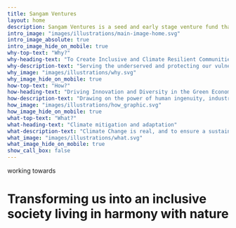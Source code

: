 ```yaml
---
title: Sangam Ventures
layout: home
description: Sangam Ventures is a seed and early stage venture fund that invests to improve access to sustainable energy and resource productivity solutions for the underserved in India that can lead to inclusive development and creation of communities that are resilient to climate change.
intro_image: "images/illustrations/main-image-home.svg"
intro_image_absolute: true
intro_image_hide_on_mobile: true
why-top-text: "Why?"
why-heading-text: "To Create Inclusive and Climate Resilient Communities"
why-description-text: "Serving the underserved and protecting our vulnerable natural resources. We are getting closer to a tipping point in the climate ecosystem beyond which ome of the impacts..."
why_image: "images/illustrations/why.svg"
why_image_hide_on_mobile: true
how-top-text: "How?"
how-heading-text: "Driving Innovation and Diversity in the Green Economy"
how-description-text: "Drawing on the power of human ingenuity, industry and collaboration. The factors affecting the rise of global warming and resource constraints and how the rapidly changing climate..."
how_image: "images/illustrations/how_graphic.svg"
how_image_hide_on_mobile: true
what-top-text: "What?"
what-heading-text: "Climate mitigation and adaptation"
what-description-text: "Climate Change is real, and to ensure a sustainable future we need to tackle it. To keep the planet under 1.5°C, we as a civilization need to change our ways and move from an extractive and linear to a circular and regenerative...."
what_image: "images/illustrations/what.svg"
what_image_hide_on_mobile: true
show_call_box: false
---
```


working towards
# Transforming us into an inclusive society living in harmony with nature

